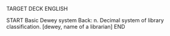 TARGET DECK
ENGLISH

START
Basic
Dewey system
Back: n. Decimal system of library classification. [dewey, name of a librarian]
END
